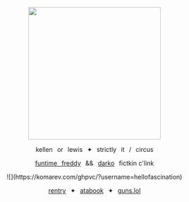 <a href="https://x.com/an_icyhot/status/1560375191502327808?lang=bg">
<p align="center"> <img src="https://file.garden/aNm3Iy_COBCnNJvr/github%20banner.jpg" height="300"> </p>
</a>
<p align="center"> kellen⠀or⠀lewis⠀✦⠀strictly⠀it⠀/⠀circus </p>
<p align="center"> <a href="https://freddy-fazbears-pizza.fandom.com/wiki/Funtime_Freddy">funtime⠀freddy</a>⠀&&⠀<a href="https://dawkos-alter-egos.fandom.com/wiki/Darko">darko</a>⠀fictkin c'link
<p align="center"> ![](https://komarev.com/ghpvc/?username=hellofascination) </p>
<p align="center"> <a href="https://fluffle.cc/teadragon">rentry</a>⠀✦⠀<a href="https://hellofascination.atabook.org">atabook</a>⠀✦⠀<a href="https://guns.lol/breathecarolina">guns.lol</a> </p>
